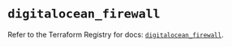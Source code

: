 # `digitalocean_firewall`

Refer to the Terraform Registry for docs: [`digitalocean_firewall`](https://registry.terraform.io/providers/digitalocean/digitalocean/2.37.1/docs/resources/firewall).
